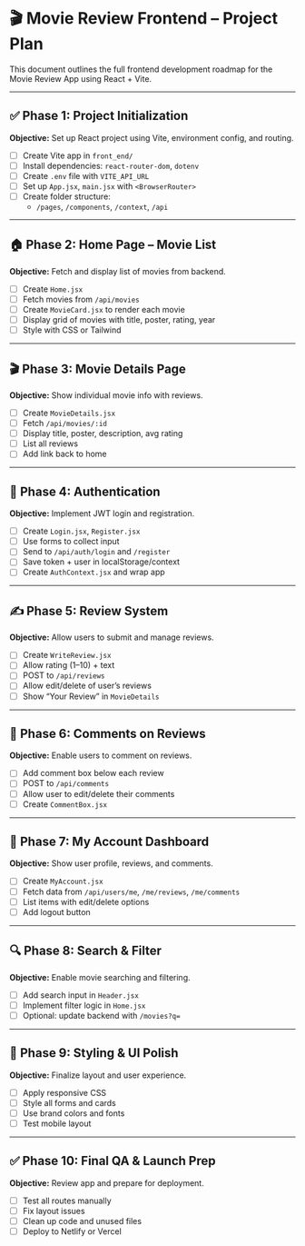 # 🎬 Movie Review Frontend – Project Plan

This document outlines the full frontend development roadmap for the Movie Review App using React + Vite.

---

## ✅ Phase 1: Project Initialization

**Objective:** Set up React project using Vite, environment config, and routing.

- [ ] Create Vite app in `front_end/`
- [ ] Install dependencies: `react-router-dom`, `dotenv`
- [ ] Create `.env` file with `VITE_API_URL`
- [ ] Set up `App.jsx`, `main.jsx` with `<BrowserRouter>`
- [ ] Create folder structure:
  - `/pages`, `/components`, `/context`, `/api`

---

## 🏠 Phase 2: Home Page – Movie List

**Objective:** Fetch and display list of movies from backend.

- [ ] Create `Home.jsx`
- [ ] Fetch movies from `/api/movies`
- [ ] Create `MovieCard.jsx` to render each movie
- [ ] Display grid of movies with title, poster, rating, year
- [ ] Style with CSS or Tailwind

---

## 🎬 Phase 3: Movie Details Page

**Objective:** Show individual movie info with reviews.

- [ ] Create `MovieDetails.jsx`
- [ ] Fetch `/api/movies/:id`
- [ ] Display title, poster, description, avg rating
- [ ] List all reviews
- [ ] Add link back to home

---

## 🔐 Phase 4: Authentication

**Objective:** Implement JWT login and registration.

- [ ] Create `Login.jsx`, `Register.jsx`
- [ ] Use forms to collect input
- [ ] Send to `/api/auth/login` and `/register`
- [ ] Save token + user in localStorage/context
- [ ] Create `AuthContext.jsx` and wrap app

---

## ✍️ Phase 5: Review System

**Objective:** Allow users to submit and manage reviews.

- [ ] Create `WriteReview.jsx`
- [ ] Allow rating (1–10) + text
- [ ] POST to `/api/reviews`
- [ ] Allow edit/delete of user’s reviews
- [ ] Show “Your Review” in `MovieDetails`

---

## 💬 Phase 6: Comments on Reviews

**Objective:** Enable users to comment on reviews.

- [ ] Add comment box below each review
- [ ] POST to `/api/comments`
- [ ] Allow user to edit/delete their comments
- [ ] Create `CommentBox.jsx`

---

## 👤 Phase 7: My Account Dashboard

**Objective:** Show user profile, reviews, and comments.

- [ ] Create `MyAccount.jsx`
- [ ] Fetch data from `/api/users/me`, `/me/reviews`, `/me/comments`
- [ ] List items with edit/delete options
- [ ] Add logout button

---

## 🔍 Phase 8: Search & Filter

**Objective:** Enable movie searching and filtering.

- [ ] Add search input in `Header.jsx`
- [ ] Implement filter logic in `Home.jsx`
- [ ] Optional: update backend with `/movies?q=`

---

## 🎨 Phase 9: Styling & UI Polish

**Objective:** Finalize layout and user experience.

- [ ] Apply responsive CSS
- [ ] Style all forms and cards
- [ ] Use brand colors and fonts
- [ ] Test mobile layout

---

## ✅ Phase 10: Final QA & Launch Prep

**Objective:** Review app and prepare for deployment.

- [ ] Test all routes manually
- [ ] Fix layout issues
- [ ] Clean up code and unused files
- [ ] Deploy to Netlify or Vercel
